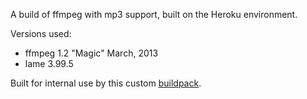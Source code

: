A build of ffmpeg with mp3 support, built on the Heroku environment.

Versions used:

* ffmpeg 1.2 "Magic"  March, 2013
* lame 3.99.5

Built for internal use by this custom [buildpack](https://github.com/integricho/heroku-buildpack-python-ffmpeg-lame).